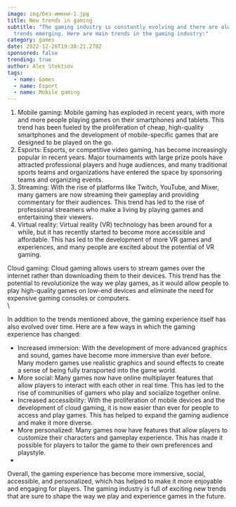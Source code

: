 ```yaml
---
image: img/без-имени-1.jpg
title: New trends in gaming
subtitle: "The gaming industry is constantly evolving and there are always new
  trends emerging. Here are main trends in the gaming industry:"
category: games
date: 2022-12-26T19:38:21.278Z
sponsored: false
trending: true
author: Alex Stektsov
tags:
  - name: Games
  - name: Esport
  - name: Mobile gaming
---
```

<!--StartFragment-->

1. Mobile gaming: Mobile gaming has exploded in recent years, with more and more people playing games on their smartphones and tablets. This trend has been fueled by the proliferation of cheap, high-quality smartphones and the development of mobile-specific games that are designed to be played on the go.
2. Esports: Esports, or competitive video gaming, has become increasingly popular in recent years. Major tournaments with large prize pools have attracted professional players and huge audiences, and many traditional sports teams and organizations have entered the space by sponsoring teams and organizing events.
3. Streaming: With the rise of platforms like Twitch, YouTube, and Mixer, many gamers are now streaming their gameplay and providing commentary for their audiences. This trend has led to the rise of professional streamers who make a living by playing games and entertaining their viewers.
4. Virtual reality: Virtual reality (VR) technology has been around for a while, but it has recently started to become more accessible and affordable. This has led to the development of more VR games and experiences, and many people are excited about the potential of VR gaming.

Cloud gaming: Cloud gaming allows users to stream games over the internet rather than downloading them to their devices. This trend has the potential to revolutionize the way we play games, as it would allow people to play high-quality games on low-end devices and eliminate the need for expensive gaming consoles or computers.\
\
<!--StartFragment-->

In addition to the trends mentioned above, the gaming experience itself has also evolved over time. Here are a few ways in which the gaming experience has changed: 

* Increased immersion: With the development of more advanced graphics and sound, games have become more immersive than ever before. Many modern games use realistic graphics and sound effects to create a sense of being fully transported into the game world.
* More social: Many games now have online multiplayer features that allow players to interact with each other in real time. This has led to the rise of communities of gamers who play and socialize together online.
* Increased accessibility: With the proliferation of mobile devices and the development of cloud gaming, it is now easier than ever for people to access and play games. This has helped to expand the gaming audience and make it more diverse.
* More personalized: Many games now have features that allow players to customize their characters and gameplay experience. This has made it possible for players to tailor the game to their own preferences and playstyle.
* <!--EndFragment-->

Overall, the gaming experience has become more immersive, social, accessible, and personalized, which has helped to make it more enjoyable and engaging for players. The gaming industry is full of exciting new trends that are sure to shape the way we play and experience games in the future.

<!--EndFragment-->